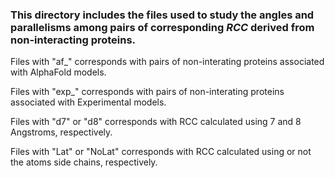 <h3>This directory includes the files used to study the angles and parallelisms among pairs of corresponding <i>RCC</i> derived from non-interacting proteins.</h3>
<p>Files with "af_" corresponds with pairs of non-interating proteins associated with AlphaFold models.</p>

<p>Files with "exp_" corresponds with pairs of non-interating proteins associated with Experimental models.</p>

<p>Files with "d7" or "d8" corresponds with RCC calculated using 7 and 8 Angstroms, respectively.</p>

<p>Files with "Lat" or "NoLat" corresponds with RCC calculated using or not the atoms side chains, respectively.</p>
